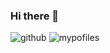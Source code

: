 ### Hi there 👋

![github](https://img.shields.io/badge/GitHub-100000?style=for-the-badge&logo=github&logoColor=white)
![mypofiles](https://github-readme-stats.vercel.app/api?yanghyeyeon={yanghyeyeon}&theme=blue-green)

